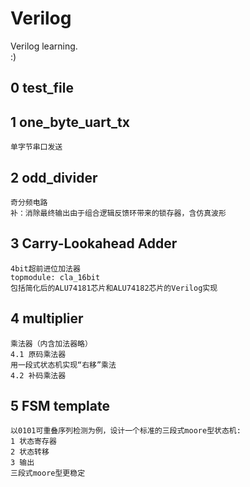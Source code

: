# Verilog
Verilog learning.  
:)  
## 0 test_file  
## 1 one_byte_uart_tx  
    单字节串口发送  
## 2 odd_divider  
    奇分频电路  
    补：消除最终输出由于组合逻辑反馈环带来的锁存器，含仿真波形  
## 3 Carry-Lookahead Adder  
    4bit超前进位加法器  
    topmodule: cla_16bit  
    包括简化后的ALU74181芯片和ALU74182芯片的Verilog实现  
## 4 multiplier  
    乘法器（内含加法器略）  
    4.1 原码乘法器  
    用一段式状态机实现“右移”乘法
    4.2 补码乘法器  
## 5 FSM template  
    以0101可重叠序列检测为例，设计一个标准的三段式moore型状态机:  
    1 状态寄存器  
    2 状态转移  
    3 输出  
    三段式moore型更稳定  

